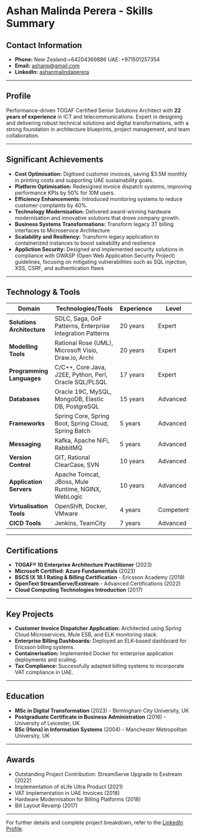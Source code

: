 # Ashan Malinda Perera - Skills Summary

## Contact Information
- **Phone:** New Zealand:+64204369886 UAE: +971501257354  
- **Email:** ashanp@gmail.com  
- **LinkedIn:** [ashanmalindaperera](https://www.linkedin.com/in/ashanmalindaperera/)  

---

## Profile
Performance-driven TOGAF Certified Senior Solutions Architect with **22 years of experience** in ICT and telecommunications. Expert in designing and delivering robust technical solutions and digital transformations, with a strong foundation in architecture blueprints, project management, and team collaboration.

---

## Significant Achievements
- **Cost Optimisation:** Digitised customer invoices, saving $3.5M monthly in printing costs and supporting UAE sustainability goals.
- **Platform Optimisation:** Redesigned invoice dispatch systems, improving performance KPIs by 50% for 10M users.
- **Efficiency Enhancements:** Introduced monitoring systems to reduce customer complaints by 40%.
- **Technology Modernisation:** Delivered award-winning hardware modernisation and innovative solutions that drove company growth.
- **Business Systems Transformations:** Transform legacy 3T billing interfaces to Microservice Architecture
- **Scalability and Resiliency:** Transform legacy application to containerized instances to boost saleability and resilience
- **Appliction Security:** Designed and implemented security solutions in compliance with OWASP (Open Web Application Security Project) guidelines, focusing on mitigating vulnerabilities such as SQL injection, XSS, CSRF, and authentication flaws  
 

---

## Technology & Tools

| **Domain**                 | **Technologies/Tools**                                                                                      | **Experience** | **Level** |
|-----------------------------|-------------------------------------------------------------------------------------------------------------|----------------|-----------|
| **Solutions Architecture** | SDLC, Saga, GoF Patterns, Enterprise Integration Patterns                                                  | 20 years       | Expert     |
| **Modelling Tools**        | Rational Rose (UML), Microsoft Visio, Draw.io, Archi                                                       | 20 years       | Expert     |
| **Programming Languages**  | C/C++, Core Java, J2EE, Python, Perl, Oracle SQL/PLSQL                                                     | 17 years       | Expert     |
| **Databases**              | Oracle 19C, MySQL, MongoDB, Elastic DB, PostgreSQL                                                         | 15 years       | Advanced   |
| **Frameworks**             | Spring Core, Spring Boot, Spring Cloud, Spring Batch                                                      | 5 years        | Advanced   |
| **Messaging**              | Kafka, Apache NiFi, RabbitMQ                                                                              | 5 years        | Advanced   |
| **Version Control**        | GIT, Rational ClearCase, SVN                                                                              | 10 years       | Advanced   |
| **Application Servers**    | Apache Tomcat, JBoss, Mule Runtime, NGINX, WebLogic                                                       | 10 years       | Advanced   |
| **Virtualisation Tools**   | OpenShift, Docker, VMware                                                                                 | 4 years        | Competent  |
| **CICD Tools**             | Jenkins, TeamCity                                                                                         | 7 years        | Advanced   |

---

## Certifications
- **TOGAF® 10 Enterprise Architecture Practitioner** (2023)  
- **Microsoft Certified: Azure Fundamentals** (2023)  
- **BSCS IX 18.1 Rating & Billing Certification** - Ericsson Academy (2019)  
- **OpenText StreamServe/Exstream** - Advanced Certifications (2022)  
- **Cloud Computing Technologies Introduction** (2017)  

---

## Key Projects
- **Customer Invoice Dispatcher Application:** Architected using Spring Cloud Microservices, Mule ESB, and ELK monitoring stack.
- **Enterprise Billing Dashboards:** Deployed an ELK-based dashboard for Ericsson billing systems.
- **Containerisation:** Implemented Docker for enterprise application deployments and scaling.
- **Tax Compliance:** Successfully adapted billing systems to incorporate VAT compliance in UAE.

---

## Education
- **MSc in Digital Transformation** (2023) - Birmingham City University, UK
- **Postgraduate Certificate in Business Administration** (2016) - University of Leicester, UK
- **BSc (Hons) in Information Systems** (2004) - Manchester Metropolitan University, UK

---

## Awards
- Outstanding Project Contribution: StreamServe Upgrade to Exstream (2022)  
- Implementation of eLife Ultra Product (2021)  
- VAT Implementation in UAE Invoices (2018)  
- Hardware Modernisation for Billing Platforms (2018)  
- Bill Layout Revamp (2017)  

---

For further details and complete project breakdown, refer to the [LinkedIn Profile](https://www.linkedin.com/in/ashanmalindaperera/).

<!--
**ashanp/ashanp** is a ✨ _special_ ✨ repository because its `README.md` (this file) appears on your GitHub profile.

Here are some ideas to get you started:

- 🔭 I’m currently working on ...
- 🌱 I’m currently learning ...
- 👯 I’m looking to collaborate on ...
- 🤔 I’m looking for help with ...
- 💬 Ask me about ...
- 📫 How to reach me: ...
- 😄 Pronouns: ...
- ⚡ Fun fact: ...
-->
